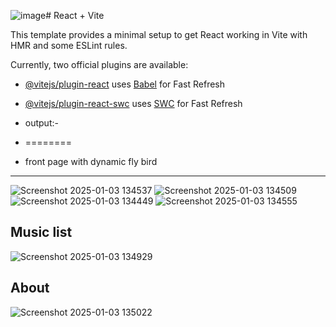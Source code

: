 ![image](https://github.com/user-attachments/assets/badeb169-c8f2-400a-b7a5-326c2e7f3e89)# React + Vite

This template provides a minimal setup to get React working in Vite with HMR and some ESLint rules.

Currently, two official plugins are available:

- [@vitejs/plugin-react](https://github.com/vitejs/vite-plugin-react/blob/main/packages/plugin-react/README.md) uses [Babel](https://babeljs.io/) for Fast Refresh
- [@vitejs/plugin-react-swc](https://github.com/vitejs/vite-plugin-react-swc) uses [SWC](https://swc.rs/) for Fast Refresh

- output:-
- ========

- front page with dynamic fly bird
- ----------------------------------
![Screenshot 2025-01-03 134537](https://github.com/user-attachments/assets/65b8c722-61df-4136-855b-7588a1ae2da9)
![Screenshot 2025-01-03 134509](https://github.com/user-attachments/assets/9f4c3f6d-4121-4560-aaf0-d8816fbcc077)
![Screenshot 2025-01-03 134449](https://github.com/user-attachments/assets/efba6f36-935c-44e1-a6bf-ab9013cd13c6)
![Screenshot 2025-01-03 134555](https://github.com/user-attachments/assets/0cf59f3b-d541-459f-a5ab-feb98e414e90)

Music list
-----------
![Screenshot 2025-01-03 134929](https://github.com/user-attachments/assets/8b9e70bb-1784-4dea-8ea5-6a516abf2657)

About
------
![Screenshot 2025-01-03 135022](https://github.com/user-attachments/assets/7fa6da57-78cd-4c16-aa58-e6d202df3397)



